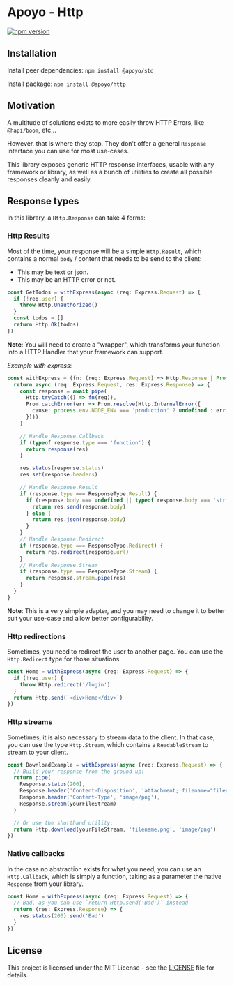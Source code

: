 # Apoyo - Http

[![npm version](https://badgen.net/npm/v/@apoyo/http)](https://www.npmjs.com/package/@apoyo/std)

## Installation

Install peer dependencies:
`npm install @apoyo/std`

Install package:
`npm install @apoyo/http`

## Motivation

A multitude of solutions exists to more easily throw HTTP Errors, like `@hapi/boom`, etc...

However, that is where they stop. They don't offer a general `Response` interface you can use for most use-cases.

This library exposes generic HTTP response interfaces, usable with any framework or library, as well as a bunch of utilities to create all possible responses cleanly and easily.

## Response types

In this library, a `Http.Response` can take 4 forms:

### Http Results

Most of the time, your response will be a simple `Http.Result`, which contains a normal `body` / content that needs to be send to the client:

- This may be text or json.
- This may be an HTTP error or not.

```ts
const GetTodos = withExpress(async (req: Express.Request) => {
  if (!req.user) {
    throw Http.Unauthorized()
  }
  const todos = []
  return Http.Ok(todos)
})
```

**Note**: You will need to create a "wrapper", which transforms your function into a HTTP Handler that your framework can support.

*Example with express*:

```ts
const withExpress = (fn: (req: Express.Request) => Http.Response | Promise<Http.Response>) => {
  return async (req: Express.Request, res: Express.Response) => {
    const response = await pipe(
      Http.tryCatch(() => fn(req)),
      Prom.catchError(err => Prom.resolve(Http.InternalError({
        cause: process.env.NODE_ENV === 'production' ? undefined : err
      })))
    )

    // Handle Response.Callback
    if (typeof response.type === 'function') {
      return response(res)
    }

    res.status(response.status)
    res.set(response.headers)

    // Handle Response.Result
    if (response.type === ResponseType.Result) {
      if (response.body === undefined || typeof response.body === 'string') {
        return res.send(response.body)
      } else {
        return res.json(response.body)
      }
    }
    // Handle Response.Redirect
    if (response.type === ResponseType.Redirect) {
      return res.redirect(response.url)
    }
    // Handle Response.Stream
    if (response.type === ResponseType.Stream) {
      return response.stream.pipe(res)
    }
  }
}
```

**Note**: This is a very simple adapter, and you may need to change it to better suit your use-case and allow better configurability.

### Http redirections

Sometimes, you need to redirect the user to another page.
You can use the `Http.Redirect` type for those situations.

```ts
const Home = withExpress(async (req: Express.Request) => {
  if (!req.user) {
    throw Http.redirect('/login')
  }
  return Http.send(`<div>Home</div>`)
})
```

### Http streams

Sometimes, it is also necessary to stream data to the client. In that case, you can use the type `Http.Stream`, which contains a `ReadableStream` to stream to your client.

```ts
const DownloadExample = withExpress(async (req: Express.Request) => {
  // Build your response from the ground up:
  return pipe(
    Response.status(200),
    Response.header('Content-Disposition', 'attachment; filename="filename.png'),
    Response.header('Content-Type', 'image/png'),
    Response.stream(yourFileStream)
  )

  // Or use the shorthand utility:
  return Http.download(yourFileStream, 'filename.png', 'image/png')
})
```

### Native callbacks

In the case no abstraction exists for what you need, you can use an `Http.Callback`, which is simply a function, taking as a parameter the native `Response` from your library.

```ts
const Home = withExpress(async (req: Express.Request) => {
  // Bad, as you can use `return Http.send('Bad')` instead
  return (res: Express.Response) => {
    res.status(200).send('Bad')
  }
})
```

## License

This project is licensed under the MIT License - see the [LICENSE](LICENSE) file for details.
